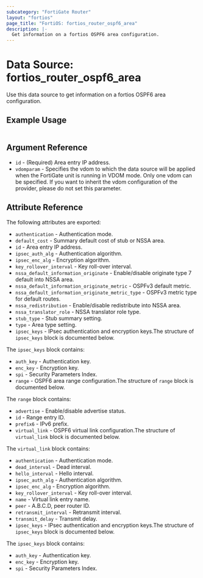 ```yaml
---
subcategory: "FortiGate Router"
layout: "fortios"
page_title: "FortiOS: fortios_router_ospf6_area"
description: |-
  Get information on a fortios OSPF6 area configuration.
---
```


# Data Source: fortios_router_ospf6_area
Use this data source to get information on a fortios OSPF6 area configuration.


## Example Usage

```hcl

```

## Argument Reference

* `id` - (Required) Area entry IP address.
* `vdomparam` - Specifies the vdom to which the data source will be applied when the FortiGate unit is running in VDOM mode. Only one vdom can be specified. If you want to inherit the vdom configuration of the provider, please do not set this parameter.

## Attribute Reference

The following attributes are exported:

* `authentication` - Authentication mode.
* `default_cost` - Summary default cost of stub or NSSA area.
* `id` - Area entry IP address.
* `ipsec_auth_alg` - Authentication algorithm.
* `ipsec_enc_alg` - Encryption algorithm.
* `key_rollover_interval` - Key roll-over interval.
* `nssa_default_information_originate` - Enable/disable originate type 7 default into NSSA area.
* `nssa_default_information_originate_metric` - OSPFv3 default metric.
* `nssa_default_information_originate_metric_type` - OSPFv3 metric type for default routes.
* `nssa_redistribution` - Enable/disable redistribute into NSSA area.
* `nssa_translator_role` - NSSA translator role type.
* `stub_type` - Stub summary setting.
* `type` - Area type setting.
* `ipsec_keys` - IPsec authentication and encryption keys.The structure of `ipsec_keys` block is documented below.

The `ipsec_keys` block contains:

* `auth_key` - Authentication key.
* `enc_key` - Encryption key.
* `spi` - Security Parameters Index.
* `range` - OSPF6 area range configuration.The structure of `range` block is documented below.

The `range` block contains:

* `advertise` - Enable/disable advertise status.
* `id` - Range entry ID.
* `prefix6` - IPv6 prefix.
* `virtual_link` - OSPF6 virtual link configuration.The structure of `virtual_link` block is documented below.

The `virtual_link` block contains:

* `authentication` - Authentication mode.
* `dead_interval` - Dead interval.
* `hello_interval` - Hello interval.
* `ipsec_auth_alg` - Authentication algorithm.
* `ipsec_enc_alg` - Encryption algorithm.
* `key_rollover_interval` - Key roll-over interval.
* `name` - Virtual link entry name.
* `peer` - A.B.C.D, peer router ID.
* `retransmit_interval` - Retransmit interval.
* `transmit_delay` - Transmit delay.
* `ipsec_keys` - IPsec authentication and encryption keys.The structure of `ipsec_keys` block is documented below.

The `ipsec_keys` block contains:

* `auth_key` - Authentication key.
* `enc_key` - Encryption key.
* `spi` - Security Parameters Index.
